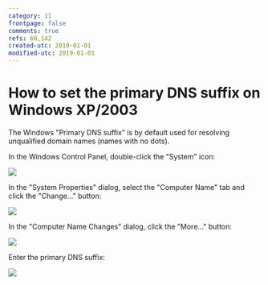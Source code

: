 ```yaml
---
category: 11
frontpage: false
comments: true
refs: 60,142
created-utc: 2019-01-01
modified-utc: 2019-01-01
---
```

# How to set the primary DNS suffix on Windows XP/2003

The Windows "Primary DNS suffix" is by default used for resolving unqualified domain names (names with no dots).

In the Windows Control Panel, double-click the "System" icon:

![](img/76/1.png)

In the "System Properties" dialog, select the "Computer Name" tab and click the "Change..." button:

![](img/76/2.png)

In the "Computer Name Changes" dialog, click the "More..." button:

![](img/76/3.png)

Enter the primary DNS suffix:

![](img/76/4.png)

